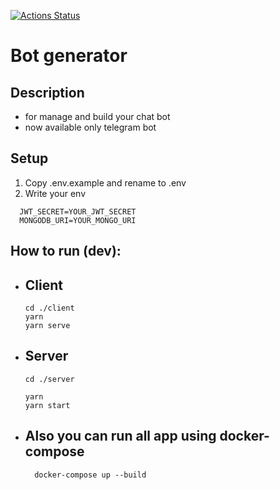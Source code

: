 [![Actions Status](https://github.com/Kuzmrom7/bot-generator/workflows/CI/badge.svg)](https://github.com/Kuzmrom7/bot-generator/actions)

# Bot generator

## Description

- for manage and build your chat bot
- now available only telegram bot

## Setup

1. Copy .env.example and rename to .env
2. Write your env

```
  JWT_SECRET=YOUR_JWT_SECRET
  MONGODB_URI=YOUR_MONGO_URI
```

## How to run (dev):

- ## Client

  ```
  cd ./client
  yarn
  yarn serve
  ```

- ## Server

  ```
  cd ./server

  yarn
  yarn start
  ```

- ## Also you can run all app using docker-compose

  ```
    docker-compose up --build
  ```
